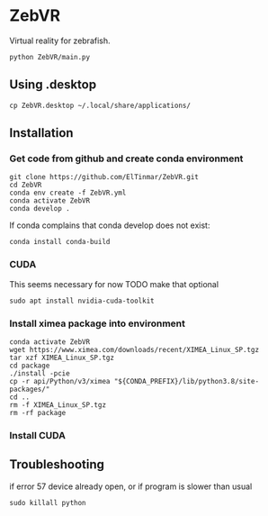 # ZebVR

Virtual reality for zebrafish.

```
python ZebVR/main.py
```

## Using .desktop

```
cp ZebVR.desktop ~/.local/share/applications/
```


## Installation

### Get code from github and create conda environment 



```
git clone https://github.com/ElTinmar/ZebVR.git
cd ZebVR
conda env create -f ZebVR.yml
conda activate ZebVR
conda develop . 
```

If conda complains that conda develop does not exist:

```
conda install conda-build
```

### CUDA

This seems necessary for now
TODO make that optional

```
sudo apt install nvidia-cuda-toolkit
```

### Install ximea package into environment
```
conda activate ZebVR
wget https://www.ximea.com/downloads/recent/XIMEA_Linux_SP.tgz
tar xzf XIMEA_Linux_SP.tgz
cd package
./install -pcie
cp -r api/Python/v3/ximea "${CONDA_PREFIX}/lib/python3.8/site-packages/"
cd ..
rm -f XIMEA_Linux_SP.tgz
rm -rf package
```

### Install CUDA



## Troubleshooting

if error 57 device already open, or if program is slower than usual

```
sudo killall python
```
